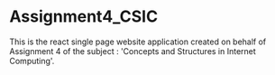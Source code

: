 # Assignment4_CSIC
This is the react single page website application created on behalf of Assignment 4 of the subject : 'Concepts and Structures in Internet Computing'.
